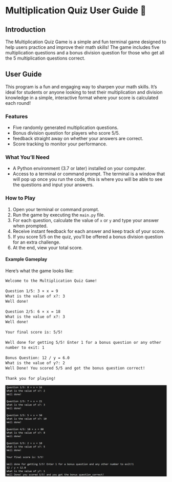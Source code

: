 # Multiplication Quiz User Guide 🌟

## Introduction

The Multiplication Quiz Game is a simple and fun terminal game designed to help users practice and improve their math skills! The game includes five multiplication questions and a bonus division question for those who get all the 5 multiplication questions correct.

## User Guide

This program is a fun and engaging way to sharpen your math skills. It’s ideal for students or anyone looking to test their multiplication and division knowledge in a simple, interactive format where your score is calculated each round!

### Features
- Five randomly generated multiplication questions.
- Bonus division question for players who score 5/5.
- feedback straight away on whether your answers are correct.
- Score tracking to monitor your performance.

### What You’ll Need
- A Python environment (3.7 or later) installed on your computer.
- Access to a terminal or command prompt. The terminal is a window that will pop up once you run the code, this is where you will be able to see the questions and input your answers.

### How to Play
1. Open your terminal or command prompt.
2. Run the game by executing the `main.py` file.
3. For each question, calculate the value of `x` or `y` and type your answer when prompted.
4. Receive instant feedback for each answer and keep track of your score.
5. If you score 5/5 on the quiz, you’ll be offered a bonus division question for an extra challenge.
6. At the end, view your total score.

#### Example Gameplay

Here’s what the game looks like:

```plaintext
Welcome to the Multiplication Quiz Game!

Question 1/5: 3 × x = 9
What is the value of x?: 3
Well done!

Question 2/5: 6 × x = 18
What is the value of x?: 3
Well done!

Your final score is: 5/5!

Well done for getting 5/5! Enter 1 for a bonus question or any other number to exit: 1

Bonus Question: 12 / y = 6.0
What is the value of y?: 2
Well Done! You scored 5/5 and got the bonus question correct!

Thank you for playing!
```

![image](game.PNG)

